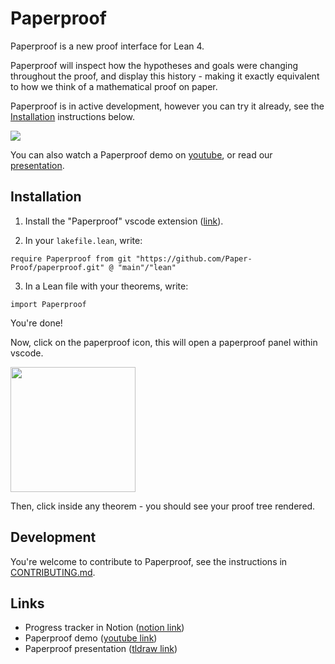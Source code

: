 # Paperproof

Paperproof is a new proof interface for Lean 4.  

Paperproof will inspect how the hypotheses and goals were changing throughout the proof, and display this history - making it exactly equivalent to how we think of a mathematical proof on paper.

Paperproof is in active development, however you can try it already, see the [Installation](#installation) instructions below.

<div>
  <a href="https://www.youtube.com/watch?v=0dVj4ITAF1o">
      <img src="https://github.com/Paper-Proof/paper-proof/assets/7578559/f61bdbc8-1983-4315-af69-99852253d443"/>
  </a>
</div>

You can also watch a Paperproof demo on [youtube](https://www.youtube.com/watch?v=0dVj4ITAF1o), or read our [presentation](https://www.tldraw.com/v/mlp_c_7vS7iofiWJ6_fwACbZyr?viewport=-2196%2C-8449%2C5257%2C2744&page=page%3Ai9kaf9cVmFmT3-gbYZmJD).

## Installation

1. Install the "Paperproof" vscode extension ([link](https://marketplace.visualstudio.com/items?itemName=paperproof.paperproof)).

2. In your `lakefile.lean`, write:
```
require Paperproof from git "https://github.com/Paper-Proof/paperproof.git" @ "main"/"lean"
```

3. In a Lean file with your theorems, write:
```
import Paperproof
```


You're done!  

Now, click on the paperproof icon, this will open a paperproof panel within vscode.  

<img width="200" src="https://user-images.githubusercontent.com/7578559/264487253-2d61e34e-6129-4a52-8156-baee20c1d761.jpg"/>

Then, click inside any theorem - you should see your proof tree rendered.

## Development

You're welcome to contribute to Paperproof, see the instructions in [CONTRIBUTING.md](https://github.com/Paper-Proof/paperproof/blob/main/CONTRIBUTING.md).

## Links

- Progress tracker in Notion ([notion link](https://safe-roof-f44.notion.site/Magic-paper-47f3f2c1d3b940428d7d981ea425a601))
- Paperproof demo ([youtube link](https://www.youtube.com/watch?v=0dVj4ITAF1o))
- Paperproof presentation ([tldraw link](https://www.tldraw.com/v/mlp_c_7vS7iofiWJ6_fwACbZyr?viewport=-2196%2C-8449%2C5257%2C2744&page=page%3Ai9kaf9cVmFmT3-gbYZmJ))
